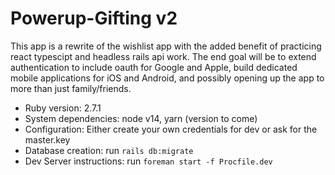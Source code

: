 # Powerup-Gifting v2

This app is a rewrite of the wishlist app with the added benefit of practicing react typescipt and headless rails api work. The end goal will be to extend authentication to include oauth for Google and Apple, build dedicated mobile applications for iOS and Android, and possibly opening up the app to more than just family/friends.

* Ruby version: 2.7.1
* System dependencies: node v14, yarn (version to come)
* Configuration: Either create your own credentials for dev or ask for the master.key
* Database creation: run `rails db:migrate`
* Dev Server instructions: run `foreman start -f Procfile.dev`